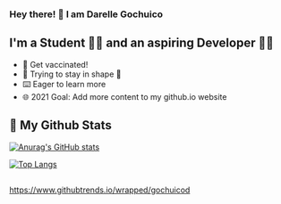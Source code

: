 ### Hey there! 👋 I am Darelle Gochuico
## I'm a Student 🧑‍🎓 and an aspiring Developer 👩‍💻
- 💉 Get vaccinated!
- 💪 Trying to stay in shape 🥵
- ⌨️ Eager to learn more
- 🌐 2021 Goal: Add more content to my github.io website
## 📃 My Github Stats

[![Anurag's GitHub stats](https://github-readme-stats.vercel.app/api?username=gochuicod)](https://github.com/gochuicod/github-readme-stats)

[![Top Langs](https://github-readme-stats.vercel.app/api/top-langs/?username=anuraghazra&layout=compact)](https://github.com/anuraghazra/github-readme-stats)
##

https://www.githubtrends.io/wrapped/gochuicod

